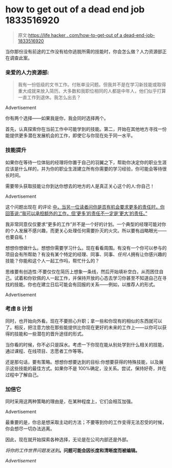 # how to get out of a dead end job 1833516920

> 原文:[https://life hacker . com/how-to-get-out of a dead-end-job-1833516920](https://lifehacker.com/how-to-get-out-of-a-dead-end-job-1833516920)

当你那份没有前途的工作没有给你逃脱所需的技能时，你会怎么做？人力资源部正在调查此案。

### 亲爱的人力资源部:

> 我有一份低级的文书工作。付账单没问题。但我并不是在学习新技能或取得重大成就来放入简历。大多数和我职位相同的人都是中年人，他们似乎打算一直工作到退休。我怎么出去？

<label class="bxm4mm-13 juykRM">Advertisement</label>

你有两个选择——如果我是你，我会同时选择两个。

首先，认真探索你在当前工作中可能学到的技能。第二，开始在其他地方寻找一份能提供更多潜在发展机会的工作，即使它与你现在处于同一水平。

### 技能提升

如果你在等待一位体贴的经理将你置于自己的羽翼之下，帮助你决定你的职业生涯应该是什么样的，并为你的职业生涯建立所有你需要的学习经验，你可能会等待很长时间。

需要带头获取技能让你到达你想去的地方的人是真正关心这个的人:你自己！

<label class="bxm4mm-13 juykRM">Advertisement</label>

这个问题出现在 的评论 [中，当另一位读者问你是否有机会要求更多的责任时，你回答说:“我可以承担额外的工作，但‘更多’的责任不一定是‘更大’的责任。”](https://lifehacker.com/1832590019)

我非常同意仅仅要求“更多的工作”并不是一个好的计划。一个典型的经理可能对你的个人发展不感兴趣，而更关心处理任何需要扑灭的火灾。所以要有战略眼光——也要自私！

想想你想做什么。想想你需要学习什么。现在看看周围。有没有一个你可以参与的项目会有所帮助？有没有某个特定的经理、同事、同事、*任何人*拥有让你感兴趣的技能？你能和这个人一起工作吗，帮忙什么的？

思维要有创造性:不要仅仅在简历上想象一条线，然后开始填补空白，从而困住自己。试着和你钦佩的人一起工作，并保持开放的心态去学习你甚至不知道自己在寻找的技能。你也在建立日后可能会有回报的关系——例如，以推荐人的形式。

<label class="bxm4mm-13 juykRM">Advertisement</label>

### 考虑 B 计划

同时，也开始向外看。现在不要担心升职；拿一些和你现有的相似的东西就可以了。相反，把注意力放在那些能提供比你现在更好的未来的工作上——以你可以获得的技能和一些潜在的晋升途径的形式。

当你看的时候，你不必只是踩水。考虑一下你现在能从别处学到什么相关的技能，通过课程、在线项目、志愿者工作等等。

还是那句话，要有策略。想想你想要达到的目标:你想要获得的特殊技能，以及展示这些技能的最佳方式。如果你不是 100%确定，没关系。尝试，保持好奇，并在过程中了解自己。

### 加倍它

同时采用这两种策略的理由是，在某种程度上，它们会相互加强。

<label class="bxm4mm-13 juykRM">Advertisement</label>

最重要的是，你总是想采取主动的方法；不要等到你的工作变得无法忍受的时候，你会想尽一切办法逃离。

因此，现在就开始探索各种选择，无论是在公司内部还是外部。

*将你的工作世界问题发送到*[](mailto:humanresource@lifehacker.com)**。问题可能会因长度和清晰度而被编辑。**

*<label class="bxm4mm-13 juykRM">Advertisement</label>*